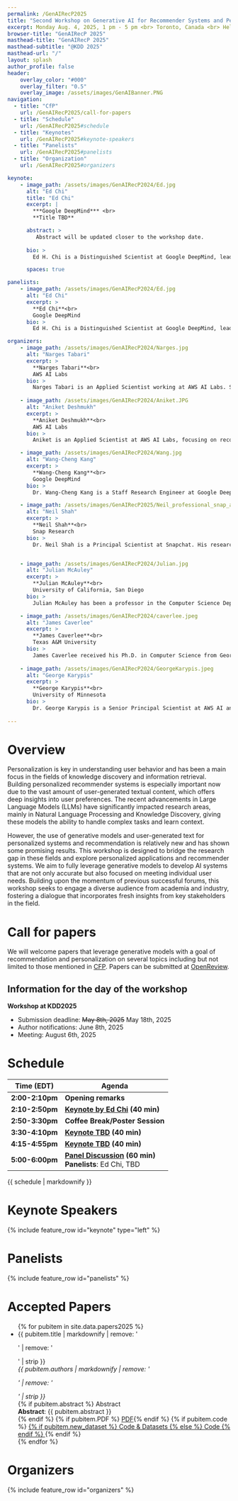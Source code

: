 ```yaml
---
permalink: /GenAIRecP2025
title: "Second Workshop on Generative AI for Recommender Systems and Personalization <br>(2025)"
excerpt: Monday Aug. 4, 2025, 1 pm - 5 pm <br> Toronto, Canada <br> Held in conjunction with <a href="https://kdd2025.kdd.org">KDD 2025</a>
browser-title: "GenAIRecP 2025"
masthead-title: "GenAIRecP 2025"
masthead-subtitle: "@KDD 2025"
masthead-url: "/"
layout: splash
author_profile: false
header:
    overlay_color: "#000"
    overlay_filter: "0.5"
    overlay_image: /assets/images/GenAIBanner.PNG
navigation:
  - title: "CfP"
    url: /GenAIRecP2025/call-for-papers
  - title: "Schedule"
    url: /GenAIRecP2025#schedule
  - title: "Keynotes"
    url: /GenAIRecP2025#keynote-speakers
  - title: "Panelists"
    url: /GenAIRecP2025#panelists
  - title: "Organization"
    url: /GenAIRecP2025#organizers

keynote: 
    - image_path: /assets/images/GenAIRecP2024/Ed.jpg
      alt: "Ed Chi"
      title: "Ed Chi"
      excerpt: |
        ***Google DeepMind*** <br>
        **Title TBD**

      abstract: >
         Abstract will be updated closer to the workshop date.
      
      bio: >
        Ed H. Chi is a Distinguished Scientist at Google DeepMind, leading machine learning research teams working on large language models (from LaMDA leading to launching Bard/Gemini), and neural recommendation agents. With 39 patents and ~200 research articles, he is also known for research on user behavior in web and social media.  As the Research Platform Lead, he helped launched Bard/Gemini, a conversational AI experiment, and delivered significant improvements for YouTube, News, Ads, Google Play Store at Google with >660 product improvements since 2013. Prior to Google, he was Area Manager and Principal Scientist at Xerox Palo Alto Research Center's Augmented Social Cognition Group in researching how social computing systems help groups of people to remember, think and reason. Ed earned his 3 degrees (B.S., M.S., and Ph.D.) in 6.5 years from University of Minnesota. Inducted as an ACM Fellow and into the CHI Academy, he also received a 20-year Test of Time award for research in information visualization. He has been featured and quoted in the press, including the Economist, Time Magazine, LA Times, and the Associated Press.  An avid golfer, swimmer, photographer and snowboarder in his spare time, he also has a blackbelt in Taekwondo.

      spaces: true

panelists:
    - image_path: /assets/images/GenAIRecP2024/Ed.jpg
      alt: "Ed Chi"
      excerpt: >
        **Ed Chi**<br>
        Google DeepMind
      bio: >
        Ed H. Chi is a Distinguished Scientist at Google DeepMind, leading machine learning research teams working on large language models (LaMDA/Bard), neural recommendations, and reliable machine learning. With 39 patents and ~200 research articles, he is also known for research on user behavior in web and social media.  As the Research Platform Lead, he helped launched Bard, a conversational AI experiment, and delivered significant improvements for YouTube, News, Ads, Google Play Store at Google with >660 product improvements since 2013. Prior to Google, he was Area Manager and Principal Scientist at Xerox Palo Alto Research Center's Augmented Social Cognition Group in researching how social computing systems help groups of people to remember, think and reason. Ed earned his 3 degrees (B.S., M.S., and Ph.D.) in 6.5 years from University of Minnesota. Inducted as an ACM Fellow and into the CHI Academy, he also received a 20-year Test of Time award for research in information visualization. He has been featured and quoted in the press, including the Economist, Time Magazine, LA Times, and the Associated Press.  An avid golfer, swimmer, photographer and snowboarder in his spare time, he also has a blackbelt in Taekwondo

organizers:
    - image_path: /assets/images/GenAIRecP2024/Narges.jpg
      alt: "Narges Tabari"
      excerpt: >
        **Narges Tabari**<br>
        AWS AI Labs
      bio: >
        Narges Tabari is an Applied Scientist working at AWS AI Labs. She received her PhD in 2018 in Computer Science at the University of North Carolina. She mainly wroks towards applications of NLP, from sentiment analysis, emotion detection, summarization, text generation, and intersection of NLP with recommender systems and personalization. Before joining Amazon, she was a Research Scientist at the University of Virginia and an NLP Engineer at Genentech. She has served as Session Chair for NAACL 2022 Industry Track, and has extensive experience reviewing for conferences such as NAACL, AAAI, and ACL.
        
    - image_path: /assets/images/GenAIRecP2024/Aniket.JPG
      alt: "Aniket Deshmukh"
      excerpt: >
        **Aniket Deshmukh**<br>
        AWS AI Labs
      bio: >
        Aniket is an Applied Scientist at AWS AI Labs, focusing on recommendation systems and large language models. Previously, as a Senior Applied Scientist at Microsoft AI and Research, he contributed to Microsoft Advertising by working on multimedia ads, smart campaigns, and auto-bidding projects. Aniket earned his PhD in Electrical and Computer Engineering from the University of Michigan, Ann Arbor, focusing on domain generalization and reinforcement learning. He is an active contributor to the academic community, regularly reviewing for conferences such as NeurIPS, ICML, CVPR, AISTATS, and JMLR, and has been recognized as a top reviewer at NeurIPS in 2021 and 2023, as well as AISTATS in 2022. Aniket has experience in organizing workshops at conferences like ICLR and WWW.

    - image_path: /assets/images/GenAIRecP2024/Wang.jpg
      alt: "Wang-Cheng Kang"
      excerpt: >
        **Wang-Cheng Kang**<br>
        Google DeepMind
      bio: >
        Dr. Wang-Cheng Kang is a Staff Research Engineer at Google DeepMind, working on LLM/GenAI for RecSys and LLM data efficiency. He held a PhD in Computer Science from UC San Diego, and interned at Adobe Research, Pinterest Labs, and Google Brain, focusing on recommender systems. He received RecSys'17 Best Paper Runner-up, and proposed SASRec, the first Transformer-based recommendation method.

    - image_path: /assets/images/GenAIRecP2025/Neil_professional_snap_aug22.jpg
      alt: "Neil Shah"
      excerpt: >
        **Neil Shah**<br>
        Snap Research
      bio: >
        Dr. Neil Shah is a Principal Scientist at Snapchat. His research focuses on large-scale user representation learning, recommender systems and efficient ML. His work has resulted in 70+ refereed publications at top data mining and machine learning venues. He has also served as an organizer across multiple venues including KDD, WSDM, SDM, ICWSM, ASONAM and more, and received multiple best paper awards (KDD, CHI), departmental rising star awards (NCSU), and outstanding service and reviewer awards (NeurIPS, WSDM). He has also served as an organizer across multiple workshops and tutorials at KDD, AAAI, ICDM, CIKM and more.


    - image_path: /assets/images/GenAIRecP2024/Julian.jpg
      alt: "Julian McAuley"
      excerpt: >
        **Julian McAuley**<br>
        University of California, San Diego
      bio: >
        Julian McAuley has been a professor in the Computer Science Department at the University of California, San Diego since 2014. Previously he was a postdoctoral scholar at Stanford University after receiving his PhD from the Australian National University in 2011. His research is concerned with developing predictive models of human behavior using large volumes of online activity data. He has organized a large number of workshops, including workshops on recommendation, e-commerce, and natural language processing.

    - image_path: /assets/images/GenAIRecP2024/caverlee.jpeg
      alt: "James Caverlee"
      excerpt: >
        **James Caverlee**<br>
        Texas A&M University
      bio: >
        James Caverlee received his Ph.D. in Computer Science from Georgia Tech in 2007, co-advised by Ling Liu (CS) and Bill Rouse (ISYE). Before that, he earned two M.S. degrees from Stanford University: one in Computer Science in 2001 and one in Engineering-Economic Systems & Operations Research in 2000. His undergraduate degree is a B.A. in Economics (magna cum laude) from Duke University in 1996. James Caverlee joined the faculty at Texas A&M in 2007. He spent most of his sabbatical in 2015 at Google as a Visiting Scientist in Ed Chi's group. He has been honored to receive an NSF CAREER award, DARPA Young Faculty award, a AFOSR Young Investigator award, as well as several teaching awards.
        
    - image_path: /assets/images/GenAIRecP2024/GeorgeKarypis.jpeg
      alt: "George Karypis"
      excerpt: >
        **George Karypis**<br>
        University of Minnesota 
      bio: >
        Dr. George Karypis is a Senior Principal Scientist at AWS AI and a Distinguished McKnight University Professor and William Norris Chair in Large Scale Computing at the Department of Computer Science & Engineering at the University of Minnesota. His research interests span the areas of data mining, machine learning, high performance computing, information retrieval, collaborative filtering, bioinformatics, cheminformatics, and scientific computing. His research has resulted in the development of software libraries for serial and parallel graph partitioning (METIS and ParMETIS), hypergraph partitioning (hMETIS), for parallel Cholesky factorization (PSPASES), for collaborative filtering-based recommendation algorithms (SUGGEST), clustering high dimensional datasets (CLUTO), finding frequent patterns in diverse datasets (PAFI), and for protein secondary structure prediction (YASSPP). He has coauthored over 350 papers on these topics and two books ("Introduction to Protein Structure Prediction: Methods and Algorithms" (Wiley, 2010) and "Introduction to Parallel Computing" (Publ. Addison Wesley, 2003, 2nd edition)). He is serving on the program committees of many conferences and workshops on these topics, and on the editorial boards of the IEEE Transactions on Knowledge and Data Engineering, ACM Transactions on Knowledge Discovery from Data, Data Mining and Knowledge Discovery, Social Network Analysis and Data Mining Journal, International Journal of Data Mining and Bioinformatics, the journal on Current Proteomics, Advances in Bioinformatics, and Biomedicine and Biotechnology. He is a Fellow of the IEEE.
        
---
```



<!-- <div class="notice--info">
  <!-- <h4 class="no_toc">Notice Headline:</h4> ~~>
  {{ notice-text | markdownify }}
</div> -->

<script>
if (!sessionStorage.getItem('timezone')) {
  var tz = jstz.determine() || 'UTC';
  sessionStorage.setItem('timezone', tz.name());
}
var currTz = sessionStorage.getItem('timezone');
var startTime = moment("2025-08-06T08:45:00Z");
var tzTime = startTime.tz(currTz)
</script>

# Overview
Personalization is key in understanding user behavior and has been a main focus in the fields of knowledge discovery and information retrieval. Building personalized recommender systems is especially important now due to the vast amount of user-generated textual content, which offers deep insights into user preferences. The recent advancements in Large Language Models (LLMs) have significantly impacted research areas, mainly in Natural Language Processing and Knowledge Discovery, giving these models the ability to handle complex tasks and learn context.

However, the use of generative models and user-generated text for personalized systems and recommendation is relatively new and has shown some promising results. This workshop is designed to bridge the research gap in these fields and explore personalized applications and recommender systems. We aim to fully leverage generative models to develop AI systems that are not only accurate but also focused on meeting individual user needs. Building upon the momentum of previous successful forums, this workshop seeks to engage a diverse audience from academia and industry, fostering a dialogue that incorporates fresh insights from key stakeholders in the field. 

# Call for papers
We will welcome papers that leverage generative models with a goal of recommendation and personalization on several topics including but not limited to those mentioned in [CFP](https://genai-personalization.github.io/GenAIRecP2025/call-for-papers). Papers can be submitted at [OpenReview](https://openreview.net/group?id=KDD.org/2025/Workshop/GenAIRecP).

## Information for the day of the workshop

**Workshop at KDD2025**    
- Submission deadline: ~~May 8th, 2025~~ May 18th, 2025
- Author notifications: June 8th, 2025
- Meeting: August 6th, 2025

# Schedule

| Time (EDT) | Agenda |
| ----------------- | ------------ |
| **2:00-2:10pm**    | **Opening remarks** |
| **2:10-2:50pm**    | **[Keynote by Ed Chi](#Ed+Chi) (40 min)** |
| **2:50-3:30pm**    |  **Coffee Break/Poster Session** |
| **3:30-4:10pm**    | **[Keynote TBD](#) (40 min)**|
| **4:15-4:55pm**    | **[Keynote TBD](#) (40 min)** |
| **5:00-6:00pm**    | **[Panel Discussion](#panelists) (60 min)**<br>**Panelists**: Ed Chi, TBD|

<div class="small">
{{ schedule | markdownify }}
</div>


# Keynote Speakers
{% include feature_row id="keynote" type="left" %}

# Panelists
{% include feature_row id="panelists" %}


# Accepted Papers
<ul>
{% for pubitem in site.data.papers2025 %}
    <li> {{ pubitem.title | markdownify | remove: '<p>' | remove: '</p>' | strip }} <br>
    <div class="small">
    <i> {{ pubitem.authors | markdownify | remove: '<p>' | remove: '</p>' | strip }} </i> 
    </div>
    {% if pubitem.abstract %} 
    <a class="btn btn--small btn--info collapsible">Abstract</a> 
    <div class="btn-content small">
        <b>Abstract</b>: {{ pubitem.abstract }}
    </div>
    {% endif %}
    {% if pubitem.PDF %} <a href="{{ pubitem.PDF }}" class="btn btn--small btn--info">PDF</a>{% endif %}
    {% if pubitem.code %} <a href="{{ pubitem.code }}" class="btn btn--small btn--info">
    {% if pubitem.new_dataset %} Code & Datasets {% else %} Code {% endif %} </a>{% endif %}
    </li>
{% endfor %}
</ul>

# Organizers
{% include feature_row id="organizers" %} 

